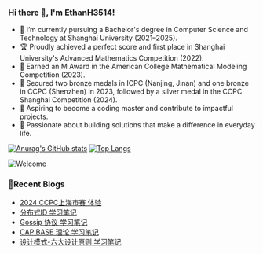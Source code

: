 ### Hi there 👋, I'm EthanH3514!

- 🌱 I’m currently pursuing a Bachelor's degree in Computer Science and Technology at Shanghai University (2021–2025).
- 🏆 Proudly achieved a perfect score and first place in Shanghai University's Advanced Mathematics Competition (2022).
- 🥈 Earned an M Award in the American College Mathematical Modeling Competition (2023).
- 🥉 Secured two bronze medals in ICPC (Nanjing, Jinan) and one bronze in CCPC (Shenzhen) in 2023, followed by a silver medal in the CCPC Shanghai Competition (2024).
- 🎈 Aspiring to become a coding master and contribute to impactful projects.
- 🧐 Passionate about building solutions that make a difference in everyday life.

[![Anurag's GitHub stats](https://github-readme-stats.vercel.app/api?username=EthanH3514&show_icons=true&theme=tokyonight)](https://github.com/anuraghazra/github-readme-stats)
[![Top Langs](https://github-readme-stats.vercel.app/api/top-langs/?username=EthanH3514&layout=compact)](https://github.com/anuraghazra/github-readme-stats)

![Welcome](https://www.ipip5.com/ipimg)

### **📝Recent Blogs**
<!-- BLOG-POST-LIST:START -->
- [2024 CCPC上海市赛 体验](https://ethanh3514.github.io/2024/06/22/2024-CCPC%E4%B8%8A%E6%B5%B7%E5%B8%82%E8%B5%9B-%E4%BD%93%E9%AA%8C/)
- [分布式ID 学习笔记](https://ethanh3514.github.io/2024/06/10/%E5%88%86%E5%B8%83%E5%BC%8FID-%E5%AD%A6%E4%B9%A0%E7%AC%94%E8%AE%B0/)
- [Gossip 协议 学习笔记](https://ethanh3514.github.io/2024/06/10/Gossip-%E5%8D%8F%E8%AE%AE-%E5%AD%A6%E4%B9%A0%E7%AC%94%E8%AE%B0/)
- [CAP BASE 理论 学习笔记](https://ethanh3514.github.io/2024/06/10/CAP-BASE-%E7%90%86%E8%AE%BA-%E5%AD%A6%E4%B9%A0%E7%AC%94%E8%AE%B0/)
- [设计模式-六大设计原则 学习笔记](https://ethanh3514.github.io/2024/06/03/%E8%AE%BE%E8%AE%A1%E6%A8%A1%E5%BC%8F-%E5%85%AD%E5%A4%A7%E8%AE%BE%E8%AE%A1%E5%8E%9F%E5%88%99-%E5%AD%A6%E4%B9%A0%E7%AC%94%E8%AE%B0/)
<!-- BLOG-POST-LIST:END -->
